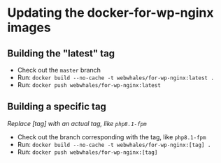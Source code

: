# Updating the docker-for-wp-nginx images

## Building the "latest" tag

* Check out the `master` branch
* Run: `docker build --no-cache -t webwhales/for-wp-nginx:latest .`
* Run: `docker push webwhales/for-wp-nginx:latest`

## Building a specific tag

*Replace [tag] with an actual tag, like `php8.1-fpm`*

* Check out the branch corresponding with the tag, like `php8.1-fpm` 
* Run: `docker build --no-cache -t webwhales/for-wp-nginx:[tag] .`
* Run: `docker push webwhales/for-wp-nginx:[tag]`
